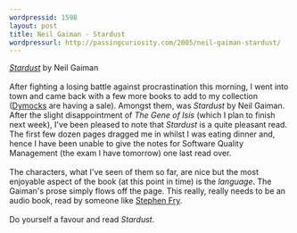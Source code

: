 ```yaml
--- 
wordpressid: 1598
layout: post
title: Neil Gaiman - Stardust
wordpressurl: http://passingcuriosity.com/2005/neil-gaiman-stardust/
---
```

<a href="http://www.hodderheadline.co.uk/index.asp?url=bookdetails.asp&book=21625" style="font-style: italic;">Stardust</a> by Neil Gaiman<br /><br />After fighting a losing battle against procrastination this morning, I went into town and came back with a few more books to add to my collection (<a href="http://www.dymocks.com.au/">Dymocks</a> are having a sale). Amongst them, was <span style="font-style: italic;">Stardust</span> by Neil Gaiman. After the slight disappointment of <span style="font-style: italic;">The Gene of Isis</span> (which I plan to finish next week), I've been pleased to note that <span style="font-style: italic;">Stardust</span> is a quite pleasant read. The first few dozen pages dragged me in whilst I was eating dinner and, hence I have been unable to give the notes for Software Quality Management (the exam I have tomorrow) one last read over.<br /><br />The characters, what I've seen of them so far, are nice but the most enjoyable aspect of the book (at this point in time) is the <em>language</em>. The Gaiman's prose simply flows off the page. This really, really needs to be an audio book, read by someone like <a href="http://www.amazon.co.uk/exec/obidos/search-handle-url/index=books-uk&field-author=Fry%2C%20Stephen/026-0054012-5787668">Stephen Fry</a>.<br /><br />Do yourself a favour and read <span style="font-style: italic;">Stardust</span>.
